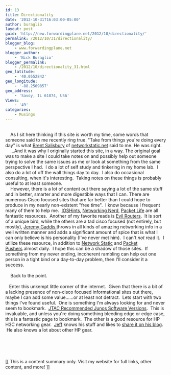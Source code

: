 ```yaml
---
id: 13
title: Directionality
date: '2012-10-31T16:03:00-05:00'
author: buraglio
layout: post
guid: 'http://new.forwardingplane.net/2012/10/directionality/'
permalink: /2012/10/31/directionality/
blogger_blog:
    - www.forwardingplane.net
blogger_author:
    - 'Nick Buraglio'
blogger_permalink:
    - /2012/10/directionality_31.html
geo_latitude:
    - '40.0552842'
geo_longitude:
    - '-88.2509857'
geo_address:
    - 'Savoy, IL 61874, USA'
Views:
    - '49'
categories:
    - Musings
---
```


<br />    As I sit here thinking if this site is worth my time, some words that someone said to me recently ring true. "Take from things you're doing every day" is what <a href="http://www.twitter.com/networkstatic" target="_blank" rel="noopener noreferrer">Brent Salisbury</a> of <a href="http://www.networkstatic.net/">networkstatic.net</a> said to me. He was right.<br />    ...And it was why I originally started this site, in a way. The original goal was to make a site I could take notes on and possibly help out someone trying to solve the same issues as me or look at something from the same perspective I had.  I do a lot of self study and tinkering in my home lab.  I also do a lot of off the wall things day to day.  I also do occasional consulting, when it's interesting.  Taking notes on these things is probably useful to at least someone.<br />    However, there is a lot of content out there saying a lot of the same stuff and in better, smarter and more digestible ways that I can. There are numerous Cisco focused sites that are far better than I could hope to produce in my nearly non-existent "free time".  I know because I frequent many of them to help me.  <a href="http://blog.ioshints.info/" target="_blank" rel="noopener noreferrer">IOSHints</a>, <a href="http://networkingnerd.net/" target="_blank" rel="noopener noreferrer">Networking Nerd</a>, <a href="http://packetlife.net/" target="_blank" rel="noopener noreferrer">Packet Life</a> are all fantastic resources.  Another of my favorite reads is <a href="http://www.evilrouters.net/" target="_blank" rel="noopener noreferrer">Evil Routers</a>.  It is sort of a unique bird, while the others are a tad cisco focused (not entirely, but mostly), <a href="https://twitter.com/jlgaddis" target="_blank" rel="noopener noreferrer">Jeremy Gaddis </a>throws in all kinds of amazing networking info in a well written manner and adds a significant amount of spice that is what I can only believe is his personality (I've never met him).  I can't *not* read it.  I utilize these resource, in addition to <a href="http://www.networkstatic.net/" target="_blank" rel="noopener noreferrer">Network Static</a> and <a href="http://packetpushers.net/" target="_blank" rel="noopener noreferrer">Packet Pushers</a> almost daily.  I hope this can be a shadow of those sites.  If something from my never ending, incoherent rambling can help out one person in a tight bind or a day-to-day problem, then I'll consider it a success.<br /><br />    Back to the point.<br /><br />   Enter this unkempt little corner of the internet.  Given that there is a bit of a lacking presence of non-cisco focused informational sites out there, maybe I can add some value......or at least not detract.  Lets start with two things I've found useful.  One is something I'm always looking for and never seem to bookmark.  <a href="http://kb.juniper.net/InfoCenter/index?page=content&id=KB21476" target="_blank" rel="noopener noreferrer">JTAC Recommended Junos Software Versions</a>.  This is invaluable, and unless you're doing something bleeding edge or edge case, this is a fantastic page to bookmark.  The other is a good resource for HP H3C networking gear.  <a href="https://twitter.com/jszc" target="_blank" rel="noopener noreferrer">Jeff</a> knows his stuff and likes to <a href="http://thenetworkmonkey.blogspot.com/" target="_blank" rel="noopener noreferrer">share it on his blog</a>.  He also knows a lot about other HP gear. <br /><br /><br /><br /><br /><div>[[ This is a content summary only. Visit my website for full links, other content, and more! ]]</div>